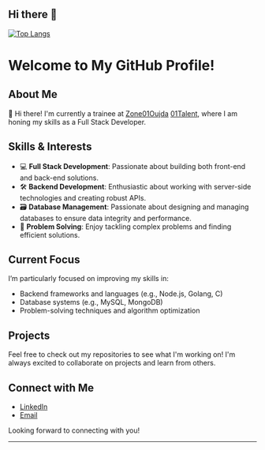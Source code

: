 ## Hi there 👋

[![Top Langs](https://github-readme-stats.vercel.app/api/top-langs/?username=e-aub&layout=pie)](https://github.com/a-aub/github-readme-stats)

# Welcome to My GitHub Profile!

## About Me

👋 Hi there! I'm currently a trainee at [Zone01Oujda](https://zone01oujda.ma/) [01Talent](https://01talent.com/), where I am honing my skills as a Full Stack Developer.

## Skills & Interests

- 💻 **Full Stack Development**: Passionate about building both front-end and back-end solutions.
- 🛠️ **Backend Development**: Enthusiastic about working with server-side technologies and creating robust APIs.
- 🗃️ **Database Management**: Passionate about designing and managing databases to ensure data integrity and performance.
- 🧩 **Problem Solving**: Enjoy tackling complex problems and finding efficient solutions.

## Current Focus

I’m particularly focused on improving my skills in:
- Backend frameworks and languages (e.g., Node.js, Golang, C)
- Database systems (e.g., MySQL, MongoDB)
- Problem-solving techniques and algorithm optimization

## Projects

Feel free to check out my repositories to see what I'm working on! I'm always excited to collaborate on projects and learn from others.

## Connect with Me

- [LinkedIn](https://www.linkedin.com/in/eaub/)
- [Email](eaub@proton.me)

Looking forward to connecting with you!

---
